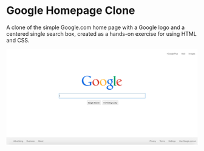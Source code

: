 # Google Homepage Clone

A clone of the simple Google.com home page with a Google logo and a centered single search box, created as a hands-on exercise for using HTML and CSS.

![my Google Page clone screenshot](my-google.png)
